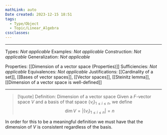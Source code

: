 ```yaml
---
mathLink: auto
Date created: 2023-12-15 18:51
tags:
  - Type/Object
  - Topic/Linear_Algebra
cssclasses:
---
```


---  

Types: _Not applicable_
Examples: _Not applicable_
Construction: _Not applicable_
Generalization: _Not applicable_

Properties: [[Dimension of a vector space (Properties)]]
Sufficiencies: _Not applicable_
Equivalences: _Not applicable_
Justifications: [[Cardinality of a set]], [[Bases of vector spaces]], [[Vector spaces]], [[Steinitz lemma]], [[Dimension of a vector space is well-defined]]

---  

> [!quote] Definition: Dimension of a vector space
> Given a $F$-vector space $V$ and a basis of that space $\{ v_{i} \}_{1\leq i \leq n}$, we define $$ \dim V=\left| \{ v_{i} \}_{1\leq i\leq n} \right| = n $$

In order for this to be a meaningful definition we must have that the dimension of $V$ is consistent regardless of the basis. 



